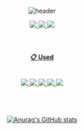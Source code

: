 
<div align="center">

  ![header](https://capsule-render.vercel.app/api?type=Waving&color=timeGradient&height=250&section=header&text=Hello%20World!&desc=Isaac's%20Github%20Profile&animation=fadeIn&fontSize=70&fontAlignY=40)
 
 
<div align="center">
<a href="클릭시 이동할 링크" target="_blank"><img src="https://img.shields.io/badge/notion-000000?style=for-the-badge&logo=notion&logoColor=white"> <a href="https://www.youtube.com/channel/UCEnHfKlQ4by-vTt0JDCcHPA" target="_blank"><img src="https://img.shields.io/badge/youtube-FF0000?style=for-the-badge&logo=youtube&logoColor=white"> <a href="https://www.youtube.com/channel/UCEnHfKlQ4by-vTt0JDCcHPA" target="_blank"><img src="https://img.shields.io/badge/tistory-000000?style=for-the-badge&logo=tistory&logoColor=white">
</div>
  
<br/>
  <br/>

<div align="center">

  ####  :clipboard: Used 
  
</div>
<br/>
<div align="center">
<img src="https://img.shields.io/badge/visualstudio-5C2D91?style=for-the-badge&logo=visualstudio&logoColor=white">
<img src="https://img.shields.io/badge/VSCode-007ACC?style=for-the-badge&logo=VisualStudioCode&logoColor=white">
<img src="https://img.shields.io/badge/unrealengine-0E1128?style=for-the-badge&logo=unrealengine&logoColor=white">
<img src="https://img.shields.io/badge/unity-FFFFFF?style=for-the-badge&logo=unity&logoColor=black">
<img src="https://img.shields.io/badge/github-181717?style=for-the-badge&logo=github&logoColor=white">
</div>
  
  <br/>
  <br/>
  <br/>

![Anurag's GitHub stats](https://github-readme-stats.vercel.app/api?username=Isaacu24&show_icons=true&theme=radical)
